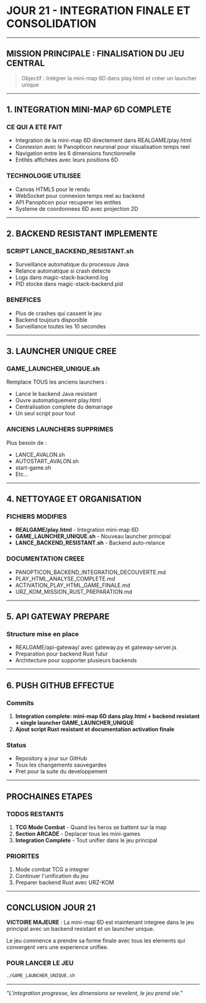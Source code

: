 # JOUR 21 - INTEGRATION FINALE ET CONSOLIDATION

---

## MISSION PRINCIPALE : FINALISATION DU JEU CENTRAL

> Objectif : Intégrer la mini-map 6D dans play.html et créer un launcher unique

---

## 1. INTEGRATION MINI-MAP 6D COMPLETE

### CE QUI A ETE FAIT

* Integration de la mini-map 6D directement dans REALGAME/play.html
* Connexion avec le Panopticon neuronal pour visualisation temps reel  
* Navigation entre les 6 dimensions fonctionnelle
* Entités affichées avec leurs positions 6D

### TECHNOLOGIE UTILISEE

* Canvas HTML5 pour le rendu
* WebSocket pour connexion temps reel au backend
* API Panopticon pour recuperer les entites
* Systeme de coordonnees 6D avec projection 2D

---

## 2. BACKEND RESISTANT IMPLEMENTE

### SCRIPT LANCE_BACKEND_RESISTANT.sh

* Surveillance automatique du processus Java
* Relance automatique si crash detecte
* Logs dans magic-stack-backend.log
* PID stocke dans magic-stack-backend.pid

### BENEFICES

* Plus de crashes qui cassent le jeu
* Backend toujours disponible
* Surveillance toutes les 10 secondes

---

## 3. LAUNCHER UNIQUE CREE

### GAME_LAUNCHER_UNIQUE.sh

Remplace TOUS les anciens launchers :
* Lance le backend Java resistant
* Ouvre automatiquement play.html
* Centralisation complete du demarrage
* Un seul script pour tout

### ANCIENS LAUNCHERS SUPPRIMES

Plus besoin de :
* LANCE_AVALON.sh
* AUTOSTART_AVALON.sh
* start-game.sh
* Etc...

---

## 4. NETTOYAGE ET ORGANISATION

### FICHIERS MODIFIES

* **REALGAME/play.html** - Integration mini-map 6D
* **GAME_LAUNCHER_UNIQUE.sh** - Nouveau launcher principal
* **LANCE_BACKEND_RESISTANT.sh** - Backend auto-relance

### DOCUMENTATION CREEE

* PANOPTICON_BACKEND_INTEGRATION_DECOUVERTE.md
* PLAY_HTML_ANALYSE_COMPLETE.md  
* ACTIVATION_PLAY_HTML_GAME_FINALE.md
* URZ_KOM_MISSION_RUST_PREPARATION.md

---

## 5. API GATEWAY PREPARE

### Structure mise en place

* REALGAME/api-gateway/ avec gateway.py et gateway-server.js
* Preparation pour backend Rust futur
* Architecture pour supporter plusieurs backends

---

## 6. PUSH GITHUB EFFECTUE

### Commits

1. **Integration complete: mini-map 6D dans play.html + backend resistant + single launcher GAME_LAUNCHER_UNIQUE**
2. **Ajout script Rust resistant et documentation activation finale**

### Status

* Repository a jour sur GitHub
* Tous les changements sauvegardes
* Pret pour la suite du developpement

---

## PROCHAINES ETAPES

### TODOS RESTANTS

1. **TCG Mode Combat** - Quand les heros se battent sur la map
2. **Section ARCADE** - Deplacer tous les mini-games  
3. **Integration Complete** - Tout unifier dans le jeu principal

### PRIORITES

1. Mode combat TCG a integrer
2. Continuer l'unification du jeu
3. Preparer backend Rust avec URZ-KOM

---

## CONCLUSION JOUR 21

**VICTOIRE MAJEURE** : La mini-map 6D est maintenant integree dans le jeu principal avec un backend resistant et un launcher unique. 

Le jeu commence a prendre sa forme finale avec tous les elements qui convergent vers une experience unifiee.

### POUR LANCER LE JEU

```bash
./GAME_LAUNCHER_UNIQUE.sh
```

---

*"L'integration progresse, les dimensions se revelent, le jeu prend vie."*